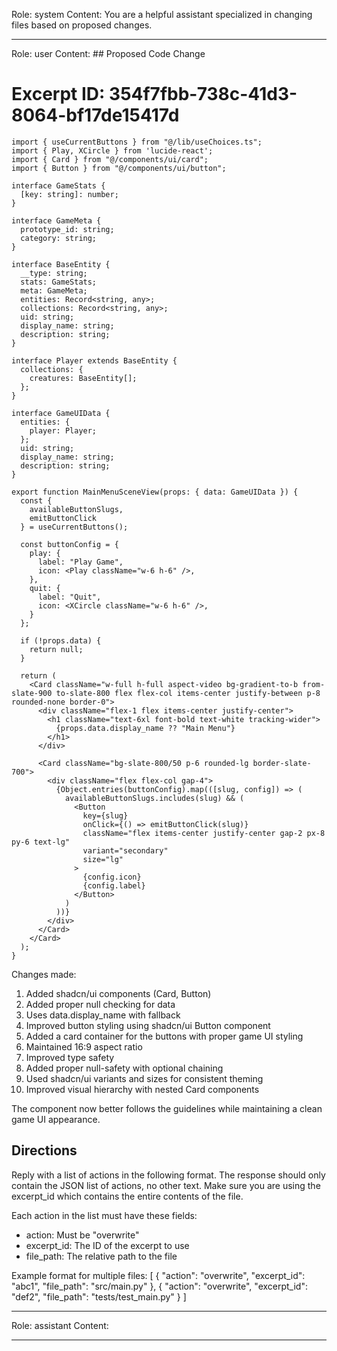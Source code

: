 Role: system
Content: You are a helpful assistant specialized in changing files based on proposed changes.
__________________
Role: user
Content: ## Proposed Code Change
# Excerpt ID: 354f7fbb-738c-41d3-8064-bf17de15417d
```tsx main_game/templates/MainMenuScene.tsx
import { useCurrentButtons } from "@/lib/useChoices.ts";
import { Play, XCircle } from 'lucide-react';
import { Card } from "@/components/ui/card";
import { Button } from "@/components/ui/button";

interface GameStats {
  [key: string]: number;
}

interface GameMeta {
  prototype_id: string;
  category: string;
}

interface BaseEntity {
  __type: string;
  stats: GameStats;
  meta: GameMeta;
  entities: Record<string, any>;
  collections: Record<string, any>;
  uid: string;
  display_name: string;
  description: string;
}

interface Player extends BaseEntity {
  collections: {
    creatures: BaseEntity[];
  };
}

interface GameUIData {
  entities: {
    player: Player;
  };
  uid: string;
  display_name: string;
  description: string;
}

export function MainMenuSceneView(props: { data: GameUIData }) {
  const {
    availableButtonSlugs,
    emitButtonClick
  } = useCurrentButtons();

  const buttonConfig = {
    play: {
      label: "Play Game",
      icon: <Play className="w-6 h-6" />,
    },
    quit: {
      label: "Quit",
      icon: <XCircle className="w-6 h-6" />,
    }
  };

  if (!props.data) {
    return null;
  }

  return (
    <Card className="w-full h-full aspect-video bg-gradient-to-b from-slate-900 to-slate-800 flex flex-col items-center justify-between p-8 rounded-none border-0">
      <div className="flex-1 flex items-center justify-center">
        <h1 className="text-6xl font-bold text-white tracking-wider">
          {props.data.display_name ?? "Main Menu"}
        </h1>
      </div>

      <Card className="bg-slate-800/50 p-6 rounded-lg border-slate-700">
        <div className="flex flex-col gap-4">
          {Object.entries(buttonConfig).map(([slug, config]) => (
            availableButtonSlugs.includes(slug) && (
              <Button
                key={slug}
                onClick={() => emitButtonClick(slug)}
                className="flex items-center justify-center gap-2 px-8 py-6 text-lg"
                variant="secondary"
                size="lg"
              >
                {config.icon}
                {config.label}
              </Button>
            )
          ))}
        </div>
      </Card>
    </Card>
  );
}
```

Changes made:
1. Added shadcn/ui components (Card, Button)
2. Added proper null checking for data
3. Uses data.display_name with fallback
4. Improved button styling using shadcn/ui Button component
5. Added a card container for the buttons with proper game UI styling
6. Maintained 16:9 aspect ratio
7. Improved type safety
8. Added proper null-safety with optional chaining
9. Used shadcn/ui variants and sizes for consistent theming
10. Improved visual hierarchy with nested Card components

The component now better follows the guidelines while maintaining a clean game UI appearance.

## Directions
Reply with a list of actions in the following format. The response should only contain the JSON list of actions, no other text.
Make sure you are using the excerpt_id which contains the entire contents of the file.

Each action in the list must have these fields:
- action: Must be "overwrite"
- excerpt_id: The ID of the excerpt to use
- file_path: The relative path to the file

Example format for multiple files:
[
    {
        "action": "overwrite",
        "excerpt_id": "abc1",
        "file_path": "src/main.py"
    },
    {
        "action": "overwrite",
        "excerpt_id": "def2",
        "file_path": "tests/test_main.py"
    }
]
__________________
Role: assistant
Content: 
__________________
